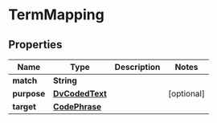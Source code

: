 

# TermMapping

## Properties

Name | Type | Description | Notes
------------ | ------------- | ------------- | -------------
**match** | **String** |  | 
**purpose** | [**DvCodedText**](DvCodedText.md) |  |  [optional]
**target** | [**CodePhrase**](CodePhrase.md) |  | 




